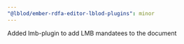 ```yaml
---
"@lblod/ember-rdfa-editor-lblod-plugins": minor
---
```


Added lmb-plugin to add LMB mandatees to the document
